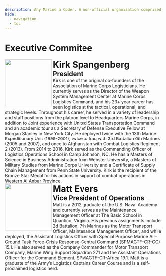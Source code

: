 ```yaml
---
description: Any Marine a Coder. A non-official organization comprised of Active Duty/Reserve Marines, Marine Veterans, and U.S. Citizens who want to help Marines through code.
hide:
  - navigation
  - toc
---
```


# Executive Commitee

<img align="left" src="https://static.wixstatic.com/media/cd2d56_919222faf6354fd5a1560e5668d03781~mv2.jpg/v1/fill/w_400,h_400,al_c,q_80,usm_0.66_1.00_0.01,enc_auto/pic2.jpg" width="150px">

<h1 style="margin: 0px" > Kirk Spangenberg </h1>
<h2 style="margin: 0px"> President </h2>
<p style="margin: 0px !important" >Kirk is one of the original co-founders of the Association of Marine Corps Logisticians. He currently serves as the Director of the Weapon System Management Center at Marine Corps Logistics Command, and his 23+ year career has seen logistics at the tactical, operational, and strategic levels. Throughout his career, he served in a variety of leadership and staff positions from the platoon level to Headquarters Marine Corps, in addition to Joint experience with United States Transportation Command and an academic tour as a Secretary of Defense Executive Fellow at Morgan Stanley in New York City.  He deployed twice with the 13th Marine Expeditionary Unit (1999-2001), twice to Iraq with 3rd Battalion 6th Marines (2005 and 2007), and once to Afghanistan with Combat Logistics Regiment 2 (2013). From 2014 to 2016, Kirk served as the Commanding Officer of Logistics Operations School in Camp Johnson, NC.  He has a Masters of Science in Business Administration from Webster University, a Masters of Military Studies from Marine Corps University and a Certificate of Supply Chain Management from Penn State University. Kirk is the recipient of the Bronze Star Medal for his actions in support of combat operations in Western Al Anbar Province.</p>

<img align="left" src="https://static.wixstatic.com/media/9f5013_8930123d50064aad8026a814c3fd2e17~mv2.jpg/v1/fill/w_400,h_400,al_c,q_80,usm_0.66_1.00_0.01,enc_auto/Evers_Profile.jpg" width="150px">

<h1 style="margin: 0px" > Matt Evers </h1>
<h2 style="margin: 0px"> Vice President of Operations </h2>
<p style="margin: 0px !important" >Matt is a 2012 graduate of the U.S. Naval Academy and currently serves as the Maintenance Management Officer at The Basic School in Quantico, Virginia.  His previous assignments include 2d Battalion, 7th Marines as the Motor Transport Officer, Maintenance Management Officer, and while deployed, the Assistant Logistics Officer with Special Purpose Marine Air-Ground Task Force-Crisis Response-Central Command (SPMAGTF-CR-CC) 15.1.  He also served as the Company Commander for Motor Transport Company, Marine Wing Support Squadron 271 and the Assistant Operations Officer for the Command Element, SPMAGTF-CR-Africa 19.1.  Matt is a graduate of the Army’s Logistics Captains Career Course and is a self-proclaimed logistics nerd.</p>
